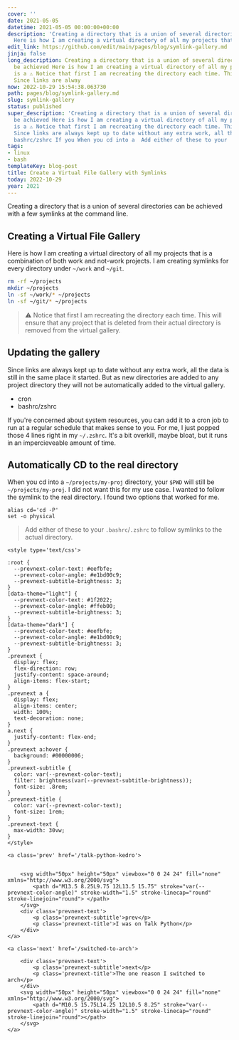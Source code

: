 ```yaml
---
cover: ''
date: 2021-05-05
datetime: 2021-05-05 00:00:00+00:00
description: 'Creating a directory that is a union of several directories can be achieved
  Here is how I am creating a virtual directory of all my projects that is a ⚠ Notice '
edit_link: https://github.com/edit/main/pages/blog/symlink-gallery.md
jinja: false
long_description: Creating a directory that is a union of several directories can
  be achieved Here is how I am creating a virtual directory of all my projects that
  is a ⚠ Notice that first I am recreating the directory each time. This will ensure
  Since links are alway
now: 2022-10-29 15:54:38.063730
path: pages/blog/symlink-gallery.md
slug: symlink-gallery
status: published
super_description: 'Creating a directory that is a union of several directories can
  be achieved Here is how I am creating a virtual directory of all my projects that
  is a ⚠ Notice that first I am recreating the directory each time. This will ensure
  Since links are always kept up to date without any extra work, all the data is cron
  bashrc/zshrc If you When you cd into a  Add either of these to your '
tags:
- linux
- bash
templateKey: blog-post
title: Create a Virtual File Gallery with Symlinks
today: 2022-10-29
year: 2021
---
```


Creating a directory that is a union of several directories can be achieved
with a few symlinks at the command line.

## Creating a Virtual File Gallery

Here is how I am creating a virtual directory of all my projects that is a
combination of both work and not-work projects.  I am creating symlinks for
every directory under `~/work` and `~/git`.

```bash
rm -rf ~/projects
mkdir ~/projects
ln -sf ~/work/* ~/projects
ln -sf ~/git/* ~/projects
```

> ⚠ Notice that first I am recreating the directory each time. This will ensure
> that any project that is deleted from their actual directory is removed from
> the virtual gallery.
 
## Updating the gallery

Since links are always kept up to date without any extra work, all the data is
still in the same place it started.  But as new directories are added to any
project directory they will not be automatically added to the virtual gallery.

* cron
* bashrc/zshrc

If you're concerned about system resources, you can add it to a cron job to run
at a regular schedule that makes sense to you.  For me, I just popped those 4
lines right in my `~/.zshrc`.  It's a bit overkill, maybe bloat, but it runs in
an impercieveable amount of time.

## Automatically CD to the real directory

When you cd into a `~/projects/my-proj` directory, your `$PWD` will still be
`~/projects/my-proj`.  I did not want this for my use case.  I wanted to follow
the symlink to the real directory.  I found two options that worked for me.

```
alias cd='cd -P'
set -o physical
```

> Add either of these to your `.bashrc`/`.zshrc` to follow symlinks to the
> actual directory.
<div class='prevnext'>

    <style type='text/css'>

    :root {
      --prevnext-color-text: #eefbfe;
      --prevnext-color-angle: #e1bd00c9;
      --prevnext-subtitle-brightness: 3;
    }
    [data-theme="light"] {
      --prevnext-color-text: #1f2022;
      --prevnext-color-angle: #ffeb00;
      --prevnext-subtitle-brightness: 3;
    }
    [data-theme="dark"] {
      --prevnext-color-text: #eefbfe;
      --prevnext-color-angle: #e1bd00c9;
      --prevnext-subtitle-brightness: 3;
    }
    .prevnext {
      display: flex;
      flex-direction: row;
      justify-content: space-around;
      align-items: flex-start;
    }
    .prevnext a {
      display: flex;
      align-items: center;
      width: 100%;
      text-decoration: none;
    }
    a.next {
      justify-content: flex-end;
    }
    .prevnext a:hover {
      background: #00000006;
    }
    .prevnext-subtitle {
      color: var(--prevnext-color-text);
      filter: brightness(var(--prevnext-subtitle-brightness));
      font-size: .8rem;
    }
    .prevnext-title {
      color: var(--prevnext-color-text);
      font-size: 1rem;
    }
    .prevnext-text {
      max-width: 30vw;
    }
    </style>
    
    <a class='prev' href='/talk-python-kedro'>
    

        <svg width="50px" height="50px" viewbox="0 0 24 24" fill="none" xmlns="http://www.w3.org/2000/svg">
            <path d="M13.5 8.25L9.75 12L13.5 15.75" stroke="var(--prevnext-color-angle)" stroke-width="1.5" stroke-linecap="round" stroke-linejoin="round"> </path>
        </svg>
        <div class='prevnext-text'>
            <p class='prevnext-subtitle'>prev</p>
            <p class='prevnext-title'>I was on Talk Python</p>
        </div>
    </a>
    
    <a class='next' href='/switched-to-arch'>
    
        <div class='prevnext-text'>
            <p class='prevnext-subtitle'>next</p>
            <p class='prevnext-title'>The one reason I switched to arch</p>
        </div>
        <svg width="50px" height="50px" viewbox="0 0 24 24" fill="none" xmlns="http://www.w3.org/2000/svg">
            <path d="M10.5 15.75L14.25 12L10.5 8.25" stroke="var(--prevnext-color-angle)" stroke-width="1.5" stroke-linecap="round" stroke-linejoin="round"></path>
        </svg>
    </a>
  </div>